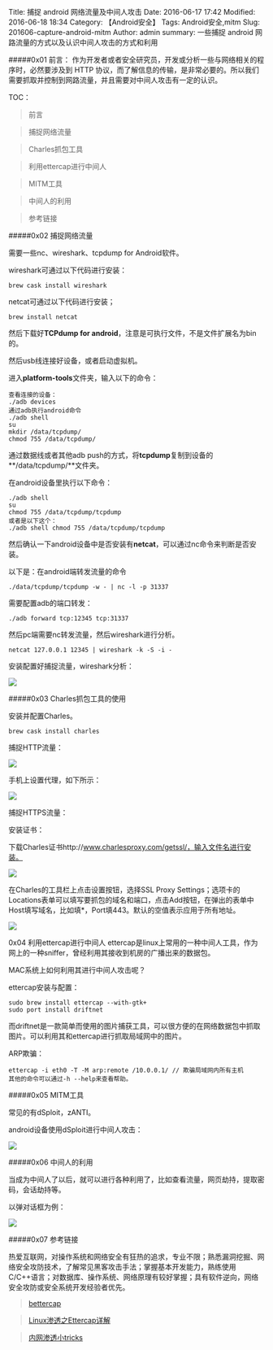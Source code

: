 Title: 捕捉 android 网络流量及中间人攻击
Date: 2016-06-17 17:42
Modified: 2016-06-18 18:34
Category: 【Android安全】
Tags: Android安全,mitm
Slug: 201606-capture-android-mitm
Author: admin
summary: 一些捕捉 android 网路流量的方式以及认识中间人攻击的方式和利用

#####0x01	前言：
作为开发者或者安全研究员，开发或分析一些与网络相关的程序时，必然要涉及到 HTTP 协议，而了解信息的传输，是非常必要的。所以我们需要抓取并控制到网路流量，并且需要对中间人攻击有一定的认识。

TOC：
>前言

>捕捉网络流量

>Charles抓包工具

>利用ettercap进行中间人

>MITM工具

>中间人的利用

>参考链接

#####0x02    捕捉网络流量

需要一些nc、wireshark、tcpdump for Android软件。

wireshark可通过以下代码进行安装：

```
brew cask install wireshark
```

netcat可通过以下代码进行安装；

```
brew install netcat
```
然后下载好**TCPdump for android**，注意是可执行文件，不是文件扩展名为bin的。

然后usb线连接好设备，或者启动虚拟机。

进入**platform-tools**文件夹，输入以下的命令：

```
查看连接的设备：
./adb devices
通过adb执行android命令
./adb shell
su
mkdir /data/tcpdump/
chmod 755 /data/tcpdump/
```
通过数据线或者其他adb push的方式，将**tcpdump**复制到设备的**/data/tcpdump/**文件夹。

在android设备里执行以下命令：
```
./adb shell
su
chmod 755 /data/tcpdump/tcpdump
或者是以下这个：
./adb shell chmod 755 /data/tcpdump/tcpdump
```
然后确认一下android设备中是否安装有**netcat**，可以通过nc命令来判断是否安装。

以下是：在android端转发流量的命令

```
./data/tcpdump/tcpdump -w - | nc -l -p 31337
```

需要配置adb的端口转发：

```
./adb forward tcp:12345 tcp:31337
```

然后pc端需要nc转发流量，然后wireshark进行分析。

```
netcat 127.0.0.1 12345 | wireshark -k -S -i -
```

安装配置好捕捉流量，wireshark分析：

<img src="https://oijlbmkg8.qnssl.com/blog201606-capture-android-mitm-01.gif" class="responsive-img">


#####0x03    Charles抓包工具的使用

安装并配置Charles。

```
brew cask install charles
```

捕捉HTTP流量：

<img src="https://oijlbmkg8.qnssl.com/blog201606-capture-android-mitm-02.png" class="responsive-img">

手机上设置代理，如下所示：

<img src="https://oijlbmkg8.qnssl.com/blog201606-capture-android-mitm-03.gif" class="responsive-img">

捕捉HTTPS流量：

安装证书：

下载Charles证书http://www.charlesproxy.com/getssl/，输入文件名进行安装。

<img src="https://oijlbmkg8.qnssl.com/blog201606-capture-android-mitm-04.gif" class="responsive-img">

在Charles的工具栏上点击设置按钮，选择SSL Proxy Settings；选项卡的Locations表单可以填写要抓包的域名和端口，点击Add按钮，在弹出的表单中Host填写域名，比如填*，Port填443。默认的空值表示应用于所有地址。

<img src="https://oijlbmkg8.qnssl.com/blog201606-capture-android-mitm-05.png" class="responsive-img">

0x04    利用ettercap进行中间人
ettercap是linux上常用的一种中间人工具，作为网上的一种sniffer，曾经利用其接收到机房的广播出来的数据包。

MAC系统上如何利用其进行中间人攻击呢？

ettercap安装与配置：

```
sudo brew install ettercap --with-gtk+
sudo port install driftnet
```

而driftnet是一款简单而使用的图片捕获工具，可以很方便的在网络数据包中抓取图片。可以利用其和ettercap进行抓取局域网中的图片。

ARP欺骗：

```
ettercap -i eth0 -T -M arp:remote /10.0.0.1/ // 欺骗局域网内所有主机
其他的命令可以通过-h --help来查看帮助。
```


#####0x05    MITM工具

常见的有dSploit，zANTI。

android设备使用dSploit进行中间人攻击：

<img src="https://oijlbmkg8.qnssl.com/blog201606-capture-android-mitm-06.png" class="responsive-img">

#####0x06    中间人的利用

当成为中间人了以后，就可以进行各种利用了，比如查看流量，网页劫持，提取密码，会话劫持等。

以弹对话框为例：

<img src="https://oijlbmkg8.qnssl.com/blog201606-capture-android-mitm-07.png" class="responsive-img">

#####0x07    参考链接

热爱互联网，对操作系统和网络安全有狂热的追求，专业不限；熟悉漏洞挖掘、网络安全攻防技术，了解常见黑客攻击手法；掌握基本开发能力，熟练使用C/C++语言；对数据库、操作系统、网络原理有较好掌握；具有软件逆向，网络安全攻防或安全系统开发经验者优先。

>[bettercap](https://www.bettercap.org/)

>[Linux渗透之Ettercap详解](https://www.91ri.org/4408.html)

>[内网渗透小tricks](http://xkon.github.io/2015/04/17/%E5%86%85%E7%BD%91%E6%B8%97%E9%80%8F%E5%B0%8Ftricks/)